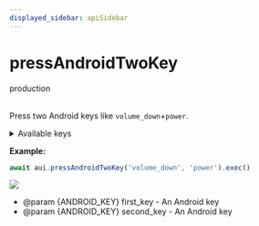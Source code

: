 ```yaml
---
displayed_sidebar: apiSidebar
---
```

# pressAndroidTwoKey
<span class="theme-doc-version-badge badge badge--success">production</span><br/><br/>

Press two Android keys like `volume_down`+`power`.

<details>
<summary>Available keys</summary>
<code>home</code>, <code>back</code>, <code>call</code>, <code>endcall</code>, <code>star</code>, <code>pound</code>, <code>dpad_up</code>, <code>dpad_down</code>, <code>dpad_left</code>, <code>dpad_right</code>, <code>dpad_center</code>, <code>volume_up</code>, <code>volume_down</code>, <code>power</code>, <code>camera</code>, <code>clear</code>, <code>comma</code>, <code>period</code>, <code>alt_left</code>, <code>alt_right</code>, <code>shift_left</code>, <code>shift_right</code>, <code>tab</code>, <code>space</code>, <code>sym</code>, <code>explorer</code>, <code>envelope</code>, <code>enter</code>, <code>del</code>, <code>grave</code>, <code>minus</code>, <code>equals</code>, <code>left_bracket</code>, <code>right_bracket</code>, <code>backslash</code>, <code>semicolon</code>, <code>apostrophe</code>, <code>slash</code>, <code>at</code>, <code>num</code>, <code>headsethook</code>, <code>focus</code>, <code>plus</code>, <code>menu</code>, <code>notification</code>, <code>search</code>, <code>media_play_pause</code>, <code>media_stop</code>, <code>media_next</code>, <code>media_previous</code>, <code>media_rewind</code>, <code>media_fast_forward</code>, <code>mute</code>, <code>page_up</code>, <code>page_down</code>, <code>switch_charset</code>, <code>escape</code>, <code>forward_del</code>, <code>ctrl_left</code>, <code>ctrl_right</code>, <code>caps_lock</code>, <code>scroll_lock</code>, <code>function</code>, <code>break</code>, <code>move_home</code>, <code>move_end</code>, <code>insert</code>, <code>forward</code>, <code>media_play</code>, <code>media_pause</code>, <code>media_close</code>, <code>media_eject</code>, <code>media_record</code>, <code>f1</code>, <code>f2</code>, <code>f3</code>, <code>f4</code>, <code>f5</code>, <code>f6</code>, <code>f7</code>, <code>f8</code>, <code>f9</code>, <code>f10</code>, <code>f11</code>, <code>f12</code>, <code>num_lock</code>, <code>numpad_0</code>, <code>numpad_1</code>, <code>numpad_2</code>, <code>numpad_3</code>, <code>numpad_4</code>, <code>numpad_5</code>, <code>numpad_6</code>, <code>numpad_7</code>, <code>numpad_8</code>, <code>numpad_9</code>, <code>numpad_divide</code>, <code>numpad_multiply</code>, <code>numpad_subtract</code>, <code>numpad_add</code>, <code>numpad_dot</code>, <code>numpad_comma</code>, <code>numpad_enter</code>, <code>numpad_equals</code>, <code>numpad_left_paren</code>, <code>numpad_right_paren</code>, <code>volume_mute</code>, <code>info</code>, <code>channel_up</code>, <code>channel_down</code>, <code>zoom_in</code>, <code>zoom_out</code>, <code>window</code>, <code>guide</code>, <code>bookmark</code>, <code>captions</code>, <code>settings</code>, <code>app_switch</code>, <code>language_switch</code>, <code>contacts</code>, <code>calendar</code>, <code>music</code>, <code>calculator</code>, <code>assist</code>, <code>brightness_down</code>, <code>brightness_up</code>, <code>media_audio_track</code>, <code>sleep</code>, <code>wakeup</code>, <code>pairing</code>, <code>media_top_menu</code>, <code>last_channel</code>, <code>tv_data_service</code>, <code>voice_assist</code>, <code>help</code>, <code>navigate_previous</code>, <code>navigate_next</code>, <code>navigate_in</code>, <code>navigate_out</code>, <code>dpad_up_left</code>, <code>dpad_down_left</code>, <code>dpad_up_right</code>, <code>dpad_down_right</code>, <code>media_skip_forward</code>, <code>media_skip_backward</code>, <code>media_step_forward</code>, <code>media_step_backward</code>, <code>soft_sleep</code>, <code>cut</code>, <code>copy</code>, <code>paste</code>, <code>all_apps</code>, <code>refresh</code>, 

as well as the digits from 0 to 9 and english alphabets.
</details>


**Example:**
```typescript
await aui.pressAndroidTwoKey('volume_down', 'power').exec()
```

![](/img/gif/pressAndroidTwoKeys.gif)

   * @param {ANDROID_KEY} first_key - An Android key
   * @param {ANDROID_KEY} second_key - An Android key
